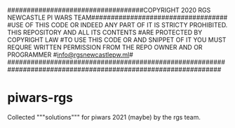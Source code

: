 ###################################COPYRIGHT 2020 RGS NEWCASTLE PI WARS TEAM###################################
#USE OF THIS CODE OR INDEED ANY PART OF IT IS STRICTY PROHIBITED. THIS REPOSITORY AND ALL ITS CONTENTS
#ARE PROTECTED BY COPYRIGHT LAW
#TO USE THIS CODE OR AND SNIPPET OF IT YOU MUST REQURE WRITTEN PERMISSION FROM THE REPO OWNER AND OR PROGRAMMER
#info@rgsnewcastlepw.ml#
###############################################################################################################
# piwars-rgs
Collected """solutions""" for piwars 2021 (maybe) by the rgs team.
